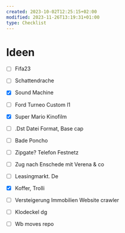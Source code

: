 ```yaml
---
created: 2023-10-02T12:25:15+02:00
modified: 2023-11-26T13:19:31+01:00
type: Checklist
---
```


# Ideen

- [ ] Fifa23
- [ ] Schattendrache
- [x] Sound Machine
- [ ] Ford Turneo Custom l1
- [x] Super Mario Kinofilm


- [ ] .Dst Datei Format, Base cap
- [ ] Bade Poncho
- [ ] Zipgate? Telefon Festnetz 
- [ ] Zug nach Enschede mit Verena & co
- [ ] Leasingmarkt. De
- [x] Koffer, Trolli
- [ ] Versteigerung Immobilien Website crawler
- [ ] Klodeckel dg
- [ ] Wb moves repo
